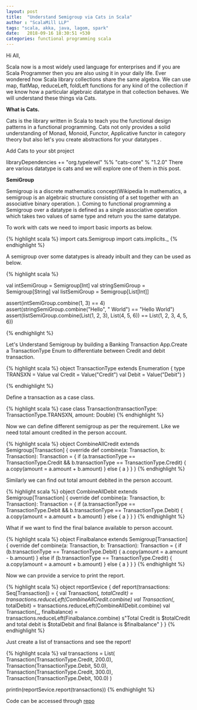 ```yaml
---
layout: post
title:  "Understand Semigroup via Cats in Scala"
author : "ScalaMill LLP"
tags: "scala, akka, java, lagom, spark"
date:   2018-09-16 18:30:51 +530
categories: functional programming scala
---
```



Hi All,

Scala now is a most widely used language for enterprises and if you are Scala Programmer then you are also using it in your daily life. Ever wondered how Scala library collections share the same algebra. We can use map, flatMap, reduceLeft, foldLeft functions for any kind of the collection if we know how a particular algebraic datatype in that collection behaves. We will understand these things via Cats.

**What is Cats.**

Cats is the library written in Scala to teach you the functional design patterns in a functional programming. Cats not only provides a solid understanding of Monad, Monoid, Functor, Applicative functor in category theory but also let's you create abstractions for your datatypes .

Add Cats to your sbt project

libraryDependencies += "org.typelevel" %% "cats-core" % "1.2.0"
There are various datatype is cats and we will explore one of them in this post.

**SemiGroup**

Semigroup is a discrete mathematics concept(Wikipedia In mathematics, a semigroup is an algebraic structure consisting of a set together with an associative binary operation. ). Coming to functional programming a Semigroup over a datatype is defined as a single associative operation which takes two values of same type and return you the same datatype.

To work with cats we need to import basic imports as below.

{% highlight scala %}
import cats.Semigroup
import cats.implicits._
{% endhighlight %}

A semigroup over some datatypes is already inbuilt and they can be used as below.

{% highlight scala %}

val intSemiGroup = Semigroup[Int]
val stringSemiGroup = Semigroup[String]
val listSemiGroup = Semigroup[List[Int]]

assert(intSemiGroup.combine(1, 3) == 4)
assert(stringSemiGroup.combine("Hello", " World") == "Hello World")
assert(listSemiGroup.combine(List(1, 2, 3), List(4, 5, 6)) == List(1, 2, 3, 4, 5, 6))

{% endhighlight %}


Let's Understand Semigroup by building a Banking Transaction App.Create a TransactionType Enum to differentiate between Credit and debit transaction.

{% highlight scala %}
 object TransactionType extends Enumeration {
    type TRANSXN = Value
    val Credit = Value("Credit")
    val Debit = Value("Debit")
  }

{% endhighlight %}

Define a transaction as a case class.

{% highlight scala %}
case class Transaction(transactionType: TransactionType.TRANSXN, amount: Double)
{% endhighlight %}

Now we can define different semigroup as per the requirement. Like we need total amount credited in the person account.

{% highlight scala %}
object CombineAllCredit extends Semigroup[Transaction] {
  override def combine(a: Transaction, b: Transaction): Transaction = {
    if (a.transactionType == TransactionType.Credit && b.transactionType == TransactionType.Credit) {
      a.copy(amount = a.amount + b.amount)
    } else {
      a
    }
  }
}
{% endhighlight %}

Similarly we can find out total amount debited in the person account.

{% highlight scala %}
object CombineAllDebit extends Semigroup[Transaction] {
  override def combine(a: Transaction, b: Transaction): Transaction = {
    if (a.transactionType == TransactionType.Debit && b.transactionType == TransactionType.Debit) {
      a.copy(amount = a.amount + b.amount)
    } else {
      a
    }
  }
}
{% endhighlight %}

What if we want to find the final balance available to person account.

{% highlight scala %}
object Finalbalance extends Semigroup[Transaction] {
  override def combine(a: Transaction, b: Transaction): Transaction = {
    if (b.transactionType == TransactionType.Debit) {
      a.copy(amount = a.amount - b.amount)
    }
    else if (b.transactionType == TransactionType.Credit) {
      a.copy(amount = a.amount + b.amount)
    } else {
      a
    }
  }
}
{% endhighlight %}

Now we can provide a service to print the report.

{% highlight scala %}
object reportSevice {
  def report(transactions: Seq[Transaction]) = {
    val Transaction(_, totalCredit) = transactions.reduceLeft(CombineAllCredit.combine)
    val Transaction(_, totalDebit) = transactions.reduceLeft(CombineAllDebit.combine)
    val Transaction(_, finalbalance) = transactions.reduceLeft(Finalbalance.combine)
    s"Total Credit is $totalCredit and total debit is $totalDebit and final Balance is $finalbalance"
  } 
}
{% endhighlight %}

Just create a list of transactions and see the report!

{% highlight scala %}
val transactions = List(
    Transaction(TransactionType.Credit, 200.0),
    Transaction(TransactionType.Debit, 50.0),
    Transaction(TransactionType.Credit, 300.0),
    Transaction(TransactionType.Debit, 100.0)
  )

  println(reportSevice.report(transactions))
{% endhighlight %}


Code can be accessed through [repo](https://github.com/scalamill/cats-in-practice/blob/master/src/main/scala/com/scalamill/meow/SemiGroup.scala)